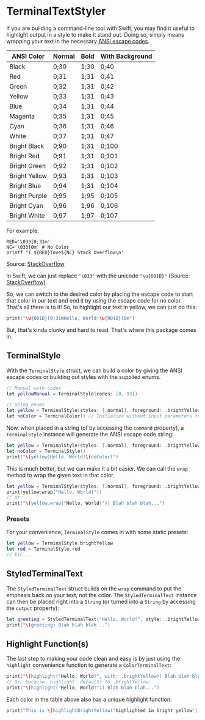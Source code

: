 # TerminalTextStyler

If you are building a command-line tool with Swift, you may find it useful to highlight output in a style to make it stand out. Doing so, simply means wrapping your text in the necessary [ANSI escape codes](https://en.wikipedia.org/wiki/ANSI_escape_code).

ANSI Color | Normal | Bold | With Background
---- | ---- | ----  | ----
Black | 0;30 | 1;30 | 0;40
Red | 0;31 | 1;31 | 0;41
Green | 0;32 | 1;31 | 0;42
Yellow | 0;33 | 1;31 | 0;43
Blue | 0;34 | 1;31 | 0;44
Magenta | 0;35 | 1;31 | 0;45
Cyan | 0;36 | 1;31 | 0;46
White | 0;37 | 1;31 | 0;47
Bright Black | 0;90 | 1;31 | 0;100
Bright Red | 0;91 | 1;31 | 0;101
Bright Green | 0;92 | 1;31 | 0;102
Bright Yellow | 0;93 | 1;31 | 0;103
Bright Blue | 0;94 | 1;31 | 0;104
Bright Purple | 0;95 | 1;95 | 0;105
Bright Cyan | 0;96 | 1;96 | 0;106
Bright White | 0;97 | 1;97 | 0;107

For example:

```
RED='\033[0;31m'
NC='\033[0m' # No Color
printf "I ${RED}love${NC} Stack Overflow\n"
```
Source: [StackOverflow](https://stackoverflow.com/a/5947802/3055803)

In Swift, we can just replace `'\033'` with the unicode `"\u{001B}"` (Source: [StackOverflow](https://stackoverflow.com/q/40583721/3055803)).

So, we can switch to the desired color by placing the escape code to start that color in our text and end it by using the escape code for no color. That's all there is to it! So, to highlight our text in yellow, we can just do this:

```swift
print("\u{001B}[0;31mHello, World!\u{001B}[0m")
```

But, that's kinda clunky and hard to read. That's where this package comes in.

## TerminalStyle

With the `TerminalStyle` struct, we can build a color by giving the ANSI escape codes or building out styles with the supplied enums.

```swift
// Manual with codes
let yellowManual = TerminalStyle(codes: [0, 93])

// Using enums
let yellow = TerminalStyle(styles: [.normal], foreground: .brightYellow)
let noColor = TerminalColor() // Initialize without input parameters for no color
```

Now, when placed in a string (of by accessing the `command` property), a `TerminalStyle` instance will generate the ANSI escape code string:

```swift
let yellow = TerminalStyle(styles: [.normal], foreground: .brightYellow)
let noColor = TerminalStyle()
print("\(yellow)Hello, World!\(noColor)")
```

This is much better, but we can make it a bit easier. We can call the `wrap` method to wrap the given text in that color.

```swift
let yellow = TerminalStyle(styles: [.normal], foreground: .brightYellow)
print(yellow.wrap("Hello, World!"))
// Or
print("\(yellow.wrap("Hello, World!")) Blah blah blah...")
```

### Presets

For your convenience,  `TerminalStyle`  comes in with some static presets:

```swift
let yellow = TerminalStyle.brightYellow
let red = TerminalStyle.red
// Etc...
```

## StyledTerminalText

The `StyledTerminalText` struct builds on the `wrap` command to put the emphasis back on your text, not the color. The `StyledTerminalText` instance can then be placed right into a `String` (or turned into a `String` by accessing the `output` property):

```swift
let greeting = StyledTerminalText("Hello, World!", style: .brightYellow)
print("\(greeting) Blah blah blah...")
```

## Highlight Function(s)

The last step to making your code clean and easy is by just using the `highlight` convenience function to generate a `ColorTerminalText`:

```swift
print("\(highlight("Hello, World!", with: .brightYellow)) Blah blah blah...")
// Or, because `highlight` defaults to .brightYellow:
print("\(highlight("Hello, World!")) Blah blah blah...")
```

Each color in the table above also has a unique highlight function:

```swift
print("This is \(highlightBrightYellow("highlighted in bright yellow")) and this is \(highlightRed("highlighted in red")).")
```
